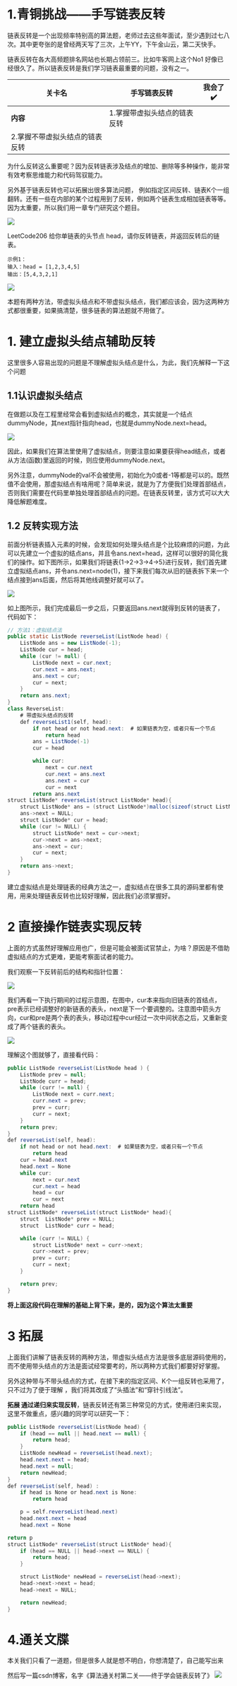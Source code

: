 # 1.青铜挑战——手写链表反转

链表反转是一个出现频率特别高的算法题，老师过去这些年面试，至少遇到过七八次。其中更夸张的是曾经两天写了三次，上午YY，下午金山云，第二天快手。

链表反转在各大高频题排名网站也长期占领前三。比如牛客网上这个No1 好像已经很久了。所以链表反转是我们学习链表最重要的问题，没有之一。

| **关卡名**                     | 手写链表反转                 | 我会了✔️ |
| ------------------------------ | ---------------------------- | ------- |
| **内容**                       | 1.掌握带虚拟头结点的链表反转 |         |
| 2.掌握不带虚拟头结点的链表反转 |                              |         |

为什么反转这么重要呢？因为反转链表涉及结点的增加、删除等多种操作，能非常有效考察思维能力和代码驾驭能力。

另外基于链表反转也可以拓展出很多算法问题， 例如指定区间反转、链表K个一组翻转。还有一些在内部的某个过程用到了反转，例如两个链表生成相加链表等等。因为太重要，所以我们用一章专门研究这个题目。

![](https://pic.yupi.icu/5563/202311211427546.png)

LeetCode206 给你单链表的头节点 head，请你反转链表，并返回反转后的链表。

```plain
示例1：
输入：head = [1,2,3,4,5]
输出：[5,4,3,2,1]
```

![](https://pic.yupi.icu/5563/202311211427576.png)

本题有两种方法，带虚拟头结点和不带虚拟头结点，我们都应该会，因为这两种方式都很重要，如果搞清楚，很多链表的算法题就不用做了。



# 1. 建立虚拟头结点辅助反转

这里很多人容易出现的问题是不理解虚拟头结点是什么，为此，我们先解释一下这个问题

## 1.1认识虚拟头结点

在做题以及在工程里经常会看到虚拟结点的概念，其实就是一个结点dummyNode，其next指针指向head，也就是dummyNode.next=head。

![](https://pic.yupi.icu/5563/202311211427294.png)

因此，如果我们在算法里使用了虚拟结点，则要注意如果要获得head结点，或者从方法(函数)里返回的时候，则应使用dummyNode.next。

另外注意，dummyNode的val不会被使用，初始化为0或者-1等都是可以的。既然值不会使用，那虚拟结点有啥用呢？简单来说，就是为了方便我们处理首部结点，否则我们需要在代码里单独处理首部结点的问题。在链表反转里，该方式可以大大降低解题难度。

## 1.2 反转实现方法

前面分析链表插入元素的时候，会发现如何处理头结点是个比较麻烦的问题，为此可以先建立一个虚拟的结点ans，并且令ans.next=head，这样可以很好的简化我们的操作。如下图所示，如果我们将链表{1->2->3->4->5}进行反转，我们首先建立虚拟结点ans，并令ans.next=node(1)，接下来我们每次从旧的链表拆下来一个结点接到ans后面，然后将其他线调整好就可以了。

![](https://pic.yupi.icu/5563/202311211427514.png)

如上图所示，我们完成最后一步之后，只要返回ans.next就得到反转的链表了，代码如下：

```java
// 方法1：虚拟结点法
public static ListNode reverseList(ListNode head) {
    ListNode ans = new ListNode(-1);
    ListNode cur = head;
    while (cur != null) {
        ListNode next = cur.next;
        cur.next = ans.next;
        ans.next = cur;
        cur = next;
    }
    return ans.next;
}
class ReverseList:
    # 带虚拟头结点的反转
    def reverseList1(self, head):
        if not head or not head.next:  # 如果链表为空，或者只有一个节点
            return head
        ans = ListNode(-1)
        cur = head

        while cur:
            next = cur.next
            cur.next = ans.next
            ans.next = cur
            cur = next
        return ans.next
struct ListNode* reverseList(struct ListNode* head){
    struct ListNode* ans = (struct ListNode*)malloc(sizeof(struct ListNode));
    ans->next = NULL;
    struct ListNode* cur = head;
    while (cur != NULL) {
        struct ListNode* next = cur->next;
        cur->next = ans->next;
        ans->next = cur;
        cur = next;
    }
    return ans->next;
}
```

建立虚拟结点是处理链表的经典方法之一，虚拟结点在很多工具的源码里都有使用，用来处理链表反转也比较好理解，因此我们必须掌握好。

# 2 直接操作链表实现反转

上面的方式虽然好理解应用也广，但是可能会被面试官禁止，为啥？原因是不借助虚拟结点的方式更难，更能考察面试者的能力。

我们观察一下反转前后的结构和指针位置：

![](https://pic.yupi.icu/5563/202311211427367.png)

我们再看一下执行期间的过程示意图，在图中，cur本来指向旧链表的首结点，pre表示已经调整好的新链表的表头，next是下一个要调整的。注意图中箭头方向，cur和pre是两个表的表头，移动过程中cur经过一次中间状态之后，又重新变成了两个链表的表头。

![](https://pic.yupi.icu/5563/202311211427463.png)

理解这个图就够了，直接看代码：

```java
public ListNode reverseList(ListNode head ) {
    ListNode prev = null;
    ListNode curr = head;
    while (curr != null) {
        ListNode next = curr.next;
        curr.next = prev;
        prev = curr;
        curr = next;
    }
    return prev;
}
def reverseList(self, head):
    if not head or not head.next:  # 如果链表为空，或者只有一个节点
        return head
    cur = head.next
    head.next = None
    while cur:
        next = cur.next
        cur.next = head
        head = cur
        cur = next
    return head
struct ListNode* reverseList(struct ListNode* head){
    struct  ListNode* prev = NULL;
    struct  ListNode* curr = head;

    while (curr != NULL) {
        struct ListNode* next = curr->next;
        curr->next = prev;
        prev = curr;
        curr = next;
    }

    return prev;
}
```

**将上面这段代码在理解的基础上背下来，是的，因为这个算法太重要**

# 3 拓展

上面我们讲解了链表反转的两种方法，带虚拟头结点方法是很多底层源码使用的，而不使用带头结点的方法是面试经常要考的，所以两种方式我们都要好好掌握。

另外这种带与不带头结点的方式，在接下来的指定区间、K个一组反转也采用了，只不过为了便于理解 ，我们将其改成了“头插法”和“穿针引线法”。

**拓展 通过递归来实现反转**，链表反转还有第三种常见的方式，使用递归来实现，这里不做重点，感兴趣的同学可以研究一下：

```java
public ListNode reverseList(ListNode head) {
    if (head == null || head.next == null) {
        return head;
    }
    ListNode newHead = reverseList(head.next);
    head.next.next = head;
    head.next = null;
    return newHead;
}
def reverseList(self, head) :
    if head is None or head.next is None:
        return head

    p = self.reverseList(head.next)
    head.next.next = head
    head.next = None

return p
struct ListNode* reverseList(struct ListNode* head){
    if (head == NULL || head->next == NULL) {
        return head;
    }

    struct ListNode* newHead = reverseList(head->next);
    head->next->next = head;
    head->next = NULL;

    return newHead;
}
```

# 4.通关文牒

本关我们只看了一道题，但是很多人就是想不明白，你想清楚了，自己能写出来

然后写一篇csdn博客，名字《算法通关村第二关——终于学会链表反转了》
![](https://pic.yupi.icu/5563/202311211427524.png)